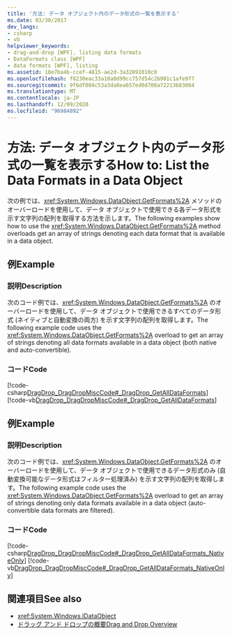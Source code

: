 ```yaml
---
title: '方法: データ オブジェクト内のデータ形式の一覧を表示する'
ms.date: 03/30/2017
dev_langs:
- csharp
- vb
helpviewer_keywords:
- drag-and-drop [WPF], listing data formats
- DataFormats class [WPF]
- data formats [WPF], listing
ms.assetid: 18e7ba4b-ccef-4815-ae2d-3a32891010c0
ms.openlocfilehash: f8230eac33a18a0d99cc757d54c2b901c1afe977
ms.sourcegitcommit: 9f6df084c53a3da0ea657ed0d708a72213683084
ms.translationtype: MT
ms.contentlocale: ja-JP
ms.lasthandoff: 12/09/2020
ms.locfileid: "96984892"
---
```

# <a name="how-to-list-the-data-formats-in-a-data-object"></a><span data-ttu-id="007f0-102">方法: データ オブジェクト内のデータ形式の一覧を表示する</span><span class="sxs-lookup"><span data-stu-id="007f0-102">How to: List the Data Formats in a Data Object</span></span>
<span data-ttu-id="007f0-103">次の例では、<xref:System.Windows.DataObject.GetFormats%2A> メソッドのオーバーロードを使用して、データ オブジェクトで使用できる各データ形式を示す文字列の配列を取得する方法を示します。</span><span class="sxs-lookup"><span data-stu-id="007f0-103">The following examples show how to use the <xref:System.Windows.DataObject.GetFormats%2A> method overloads get an array of strings denoting each data format that is available in a data object.</span></span>  
  
## <a name="example"></a><span data-ttu-id="007f0-104">例</span><span class="sxs-lookup"><span data-stu-id="007f0-104">Example</span></span>  
  
### <a name="description"></a><span data-ttu-id="007f0-105">説明</span><span class="sxs-lookup"><span data-stu-id="007f0-105">Description</span></span>  
 <span data-ttu-id="007f0-106">次のコード例では、<xref:System.Windows.DataObject.GetFormats%2A> のオーバーロードを使用して、データ オブジェクトで使用できるすべてのデータ形式 (ネイティブと自動変換の両方) を示す文字列の配列を取得します。</span><span class="sxs-lookup"><span data-stu-id="007f0-106">The following example code uses the <xref:System.Windows.DataObject.GetFormats%2A> overload to get an array of strings denoting all data formats available in a data object (both native and auto-convertible).</span></span>  
  
### <a name="code"></a><span data-ttu-id="007f0-107">コード</span><span class="sxs-lookup"><span data-stu-id="007f0-107">Code</span></span>  
 [!code-csharp[DragDrop_DragDropMiscCode#_DragDrop_GetAllDataFormats](~/samples/snippets/csharp/VS_Snippets_Wpf/DragDrop_DragDropMiscCode/CSharp/Window1.xaml.cs#_dragdrop_getalldataformats)]
 [!code-vb[DragDrop_DragDropMiscCode#_DragDrop_GetAllDataFormats](~/samples/snippets/visualbasic/VS_Snippets_Wpf/DragDrop_DragDropMiscCode/visualbasic/window1.xaml.vb#_dragdrop_getalldataformats)]  
  
## <a name="example"></a><span data-ttu-id="007f0-108">例</span><span class="sxs-lookup"><span data-stu-id="007f0-108">Example</span></span>  
  
### <a name="description"></a><span data-ttu-id="007f0-109">説明</span><span class="sxs-lookup"><span data-stu-id="007f0-109">Description</span></span>  
 <span data-ttu-id="007f0-110">次のコード例では、<xref:System.Windows.DataObject.GetFormats%2A> のオーバーロードを使用して、データ オブジェクトで使用できるデータ形式のみ (自動変換可能なデータ形式はフィルター処理済み) を示す文字列の配列を取得します。</span><span class="sxs-lookup"><span data-stu-id="007f0-110">The following example code uses the <xref:System.Windows.DataObject.GetFormats%2A> overload to get an array of strings denoting only data formats available in a data object (auto-convertible data formats are filtered).</span></span>  
  
### <a name="code"></a><span data-ttu-id="007f0-111">コード</span><span class="sxs-lookup"><span data-stu-id="007f0-111">Code</span></span>  
 [!code-csharp[DragDrop_DragDropMiscCode#_DragDrop_GetAllDataFormats_NativeOnly](~/samples/snippets/csharp/VS_Snippets_Wpf/DragDrop_DragDropMiscCode/CSharp/Window1.xaml.cs#_dragdrop_getalldataformats_nativeonly)]
 [!code-vb[DragDrop_DragDropMiscCode#_DragDrop_GetAllDataFormats_NativeOnly](~/samples/snippets/visualbasic/VS_Snippets_Wpf/DragDrop_DragDropMiscCode/visualbasic/window1.xaml.vb#_dragdrop_getalldataformats_nativeonly)]  
  
## <a name="see-also"></a><span data-ttu-id="007f0-112">関連項目</span><span class="sxs-lookup"><span data-stu-id="007f0-112">See also</span></span>

- <xref:System.Windows.IDataObject>
- [<span data-ttu-id="007f0-113">ドラッグ アンド ドロップの概要</span><span class="sxs-lookup"><span data-stu-id="007f0-113">Drag and Drop Overview</span></span>](drag-and-drop-overview.md)
